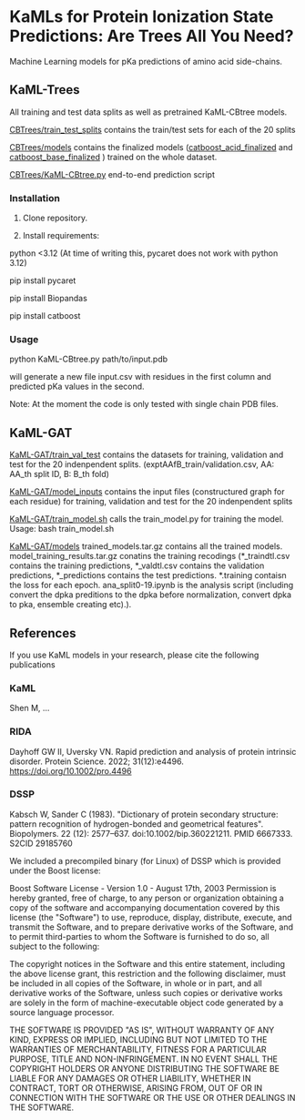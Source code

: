 # KaMLs for Protein Ionization State Predictions: Are Trees All You Need?

Machine Learning models for pKa predictions of amino acid side-chains.

## KaML-Trees

All training and test data splits as well as pretrained KaML-CBtree models.

[CBTrees/train_test_splits](CBTrees/train_test_split) contains the train/test sets for each of the 20 splits

[CBTrees/models](CBTrees/models) contains the finalized models  ([catboost_acid_finalized](CBTrees/models/catboost_acid_finalized.pkl) and [catboost_base_finalized](CBTrees/models/catboost_base_finalized.pkl) ) trained on the whole dataset.

[CBTrees/KaML-CBtree.py](CBTrees/KaML-CBtree.py) end-to-end prediction script

### Installation

1. Clone repository.

2. Install requirements:

python <3.12 (At time of writing this, pycaret does not work with python 3.12)

pip install pycaret

pip install Biopandas

pip install catboost

### Usage

python KaML-CBtree.py path/to/input.pdb

will generate a new file input.csv with residues in the first column and predicted pKa values in the second. 

Note: At the moment the code is only tested with single chain PDB files.
## KaML-GAT

[KaML-GAT/train_val_test](KaML-GAT/train_val_test) contains the datasets for training, validation and test for the 20 indenpendent splits. (exptAAfB_train/validation.csv, AA: AA_th split ID, B: B_th fold)

[KaML-GAT/model_inputs](KaML-GAT/model_inputs) contains the input files (constructured graph for each residue) for training, validation and test for the 20 indenpendent splits

[KaML-GAT/train_model.sh](KaML-GAT/train_model.sh) calls the train_model.py for training the model. Usage: bash train_model.sh

[KaML-GAT/models](KaML-GAT/models) trained_models.tar.gz contains all the trained models. model_training_results.tar.gz conatins the training recodings (*_traindtl.csv contains the training predictions, *_valdtl.csv contains the validation predictions, *_predictions contains the test predictions. *.training contaisn the loss for each epoch. ana_split0-19.ipynb is the analysis script (including convert the dpka preditions to the dpka before normalization, convert dpka to pka, ensemble creating etc).). 


## References

If you use KaML models in your research, please cite the following publications

### KaML

Shen M, ... 

### RIDA


Dayhoff GW II, Uversky VN. Rapid prediction and analysis of protein intrinsic disorder. Protein Science. 2022; 31(12):e4496. https://doi.org/10.1002/pro.4496


### DSSP
Kabsch W, Sander C (1983). "Dictionary of protein secondary structure: pattern recognition of hydrogen-bonded and geometrical features". Biopolymers. 22 (12): 2577–637. doi:10.1002/bip.360221211. PMID 6667333. S2CID 29185760

We included a precompiled binary (for Linux) of DSSP which is provided under the Boost license:

Boost Software License - Version 1.0 - August 17th, 2003 Permission is hereby granted, free of charge, to any person or organization obtaining a copy of the software and accompanying documentation covered by this license (the "Software") to use, reproduce, display, distribute, execute, and transmit the Software, and to prepare derivative works of the Software, and to permit third-parties to whom the Software is furnished to do so, all subject to the following:

The copyright notices in the Software and this entire statement, including the above license grant, this restriction and the following disclaimer, must be included in all copies of the Software, in whole or in part, and all derivative works of the Software, unless such copies or derivative works are solely in the form of machine-executable object code generated by a source language processor.

THE SOFTWARE IS PROVIDED "AS IS", WITHOUT WARRANTY OF ANY KIND, EXPRESS OR IMPLIED, INCLUDING BUT NOT LIMITED TO THE WARRANTIES OF MERCHANTABILITY, FITNESS FOR A PARTICULAR PURPOSE, TITLE AND NON-INFRINGEMENT. IN NO EVENT SHALL THE COPYRIGHT HOLDERS OR ANYONE DISTRIBUTING THE SOFTWARE BE LIABLE FOR ANY DAMAGES OR OTHER LIABILITY, WHETHER IN CONTRACT, TORT OR OTHERWISE, ARISING FROM, OUT OF OR IN CONNECTION WITH THE SOFTWARE OR THE USE OR OTHER DEALINGS IN THE SOFTWARE. 



